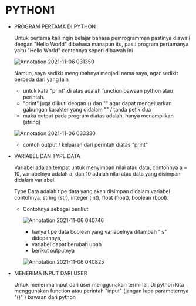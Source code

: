 # PYTHON1

- PROGRAM PERTAMA DI PYTHON

    Untuk pertama kali ingin belajar bahasa pemrogramman pastinya diawali dengan "Hello World" dibahasa manapun itu, pasti program pertamanya yaitu "Hello World"
    contohnya seperi dibawah ini
    
    ![Annotation 2021-11-06 031350](https://user-images.githubusercontent.com/92988781/140606305-2fe29002-a742-4c81-b00f-0fdfd04627f3.png)
    
    Namun, saya sedikit mengubahnya menjadi nama saya, agar sedikit berbeda dari yang lain
    - untuk kata "print" di atas adalah function bawaan python atau perintah.
    - "print" juga diikuti dengan () dan "" agar dapat mengeluarkan gabungan karakter yang didalam "" / tanda petik dua
    - maka output pada program diatas adalah, hanya menampilkan (string)
    
    ![Annotation 2021-11-06 033330](https://user-images.githubusercontent.com/92988781/140606554-30bf7275-5c6f-41af-8de6-879ee2316a21.png)
    
    - contoh output / keluaran dari perintah diatas "print"


- VARIABEL DAN TYPE DATA
  
    Variabel adalah tempat untuk menyimpan nilai atau data, contohnya a = 10, variabelnya adalah a, dan 10 adalah nilai atau data yang disimpan didalam variabel.
    
    Type Data adalah tipe data yang akan disimpan didalam variabel contohnya, string (str), integer (int), float (float), boolean (bool).
    
    
    - Contohnya sebagai berikut

      ![Annotation 2021-11-06 040746](https://user-images.githubusercontent.com/92988781/140607394-06a03e2b-ce8a-4621-9300-c1c59aa478c7.png)
      
      - hanya tipe data boolean yang variabelnya ditambah "is" didepannya, 
      - variabel dapat berubah ubah 
      - berikut outputnya 

      ![Annotation 2021-11-06 040825](https://user-images.githubusercontent.com/92988781/140607491-86ead7ce-b472-4026-9ef0-233ef6ce7627.png)
      
      
- MENERIMA INPUT DARI USER

    Untuk menerima input dari user menggunakan terminal. Di python kita menggunakan function atau perintah "input" (jangan lupa parameternya "()" ) bawaan dari python
    



    
    

